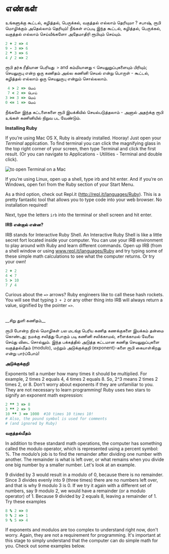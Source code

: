 # எண்கள்

உங்களுக்கு கூட்டல், கழித்தல், பெருக்கல், வகுத்தல் எல்லாம் தெரியுமா ? சபாஷ், ரூபி மொழிக்கும் அதெல்லாம் தெரியும்! நீங்கள் எப்படி இந்த கூட்டல், கழித்தல், பெருக்கல், வகுத்தல் எல்லாம் செய்வீங்களோ அதேமாதிரி ரூபியும் செய்யும்.

  ```ruby
  2 + 2 => 4
  9 - 3 => 6
  2 * 3 => 6
  4 / 2 => 2
  ```

ரூபி தர்க ரீதியான பெரியது  `>` and கம்மியானது `<` செயலுறுப்புகளையும் பிரியும்; செயலுருபு என்ற ஒரு கணிதம் அல்ல கணினி செயல் என்று பொருள் -  கூட்டல், கழித்தல் எல்லாம் ஒரு செயலுருபு என்றும் சொல்லலாம்.

  ```ruby
  4 > 2 => மெய் 
  7 < 2 => பொய்
  3 >= 3 => மெய்
  0 <= 1 => மெய்
  ```
  
  நீங்களே இந்த கட்டளைகளை ரூபி இயக்கியில் செயல்படுத்தலாம் - அனால் அதற்க்கு ரூபி உங்கள் கணினியில் நிறுவ பட வேண்டும்.

__Installing Ruby__

If you’re using Mac OS X, Ruby is already installed. Hooray! Just open your _Terminal_ application. To find terminal you can click the magnifying glass in the top right corner of your screen, then type Terminal and click the first result. (Or you can navigate to Applications - Utilities - Terminal and double click).

![to open Terminal on a Mac](http://rubykin.com/images/terminal_directions.png)

If you’re using Linux, open up a shell, type irb and hit enter.
And if you’re on Windows, open fxri from the Ruby section of your Start Menu.

As a third option, check out Repl.it (http://repl.it/languages/Ruby). This is a pretty fantastic tool that allows you to type code into your web browser. No installation required!

Next, type the letters `irb` into the terminal or shell screen and hit enter.
 
__IRB என்றால் என்ன?__

IRB stands for Interactive Ruby Shell. An Interactive Ruby Shell is like a little secret fort located inside your computer. You can use your IRB environment to play around with Ruby and learn different commands. Open up IRB (from a shell window or using www.repl.it/languages/Ruby and try typing some of these simple math calculations to see what the computer returns. Or try your own!

  ```ruby
  2 + 2
  4 < 7
  5 > 10
  7 / 4
  ```

Curious about the `=>` arrows? Ruby engineers like to call these hash rockets. You will see that typing `3 + 2` or any other thing into IRB will always return a value, signified by the pointer `=>`.

<br />
__சிறு துளி கணிதம்__

ரூபி போன்ற நிரல் மொழிகள் _பல மடங்கு_ பெரிய கணித கணக்குகளை இயக்கம் தன்மை கொண்டது; நமக்கு சலித்து போகும் படி கணினி சலிக்காமல், சளைக்காமல் வேலை செய்து விடை சொல்லும். இந்த பக்கத்தில் அடுத்த கட்டமான கணித செயலுறுப்புகளை வகுத்தல்மீதம் (modulo), மற்றும் அடுக்குக்குறி (exponent)-களை ரூபி கையாள்கிறது என்று பார்ப்போம்!


__அடுக்குக்குறி__

Exponents tell a number how many times it should be multiplied. For example, 2 times 2 equals 4, 4 times 2 equals 8. So, 2^3 means 2 times 2 times 2, or 8. Don't worry about exponents if they are unfamiliar to you. They are not necessary to learn programming! Ruby uses two stars to signify an exponent math expression:

  ```ruby
  2 ** 3 => 8
  3 ** 2 => 9
  10 ** 3 => 1000  #10 times 10 times 10!
  # Also, the pound symbol is used for comments
  # (and ignored by Ruby)
  ```


__வகுத்தல்மீதம்__

In addition to these standard math operations, the computer has something called the modulo operator, which is represented using a percent symbol: %. The modulo’s job is to find the remainder after dividing one number with another. The remainder is what is left over, or what remains when you divide one big number by a smaller number. Let's look at an example.

9 divided by 3 would result in a modulo of 0, because there is no remainder. Since 3 divides evenly into 9 (three times) there are no numbers left over, and that is why 9 modulo 3 is 0. If we try it again with a different set of numbers, say 9 modulo 2, we would have a remainder (or a modulo operator) of 1. Because 9 divided by 2 equals 8, leaving a remainder of 1. Try these examples

  ```ruby
  8 % 2 => 0
  9 % 2 => 1
  9 % 5 => 4
  ```

If exponents and modulos are too complex to understand right now, don't worry. Again, they are not a requirement for programming. It's important at this stage to simply understand that the computer can do simple math for you. Check out some examples below.

<div style="height:30px;"></div>
